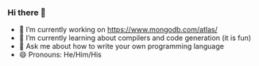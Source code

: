 ### Hi there 👋

- 🔭 I’m currently working on https://www.mongodb.com/atlas/
- 🌱 I’m currently learning about compilers and code generation (it is fun)
- 💬 Ask me about how to write your own programming language
- 😄 Pronouns: He/Him/His
